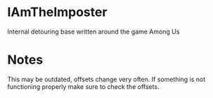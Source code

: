 # IAmTheImposter
Internal detouring base written around the game Among Us

# Notes
This may be outdated, offsets change very often. If something is not functioning properly make sure to check the offsets.
